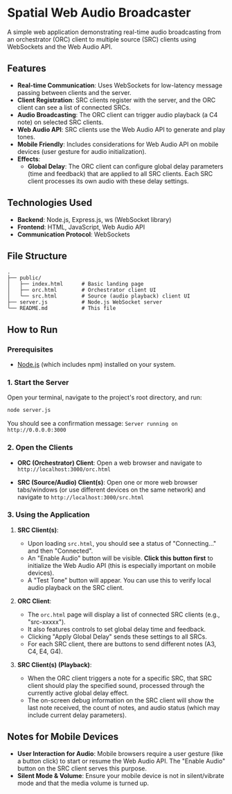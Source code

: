 # Spatial Web Audio Broadcaster

A simple web application demonstrating real-time audio broadcasting from an orchestrator (ORC) client to multiple source (SRC) clients using WebSockets and the Web Audio API.

## Features

*   **Real-time Communication**: Uses WebSockets for low-latency message passing between clients and the server.
*   **Client Registration**: SRC clients register with the server, and the ORC client can see a list of connected SRCs.
*   **Audio Broadcasting**: The ORC client can trigger audio playback (a C4 note) on selected SRC clients.
*   **Web Audio API**: SRC clients use the Web Audio API to generate and play tones.
*   **Mobile Friendly**: Includes considerations for Web Audio API on mobile devices (user gesture for audio initialization).
*   **Effects**: 
    *   **Global Delay**: The ORC client can configure global delay parameters (time and feedback) that are applied to all SRC clients. Each SRC client processes its own audio with these delay settings.

## Technologies Used

*   **Backend**: Node.js, Express.js, ws (WebSocket library)
*   **Frontend**: HTML, JavaScript, Web Audio API
*   **Communication Protocol**: WebSockets

## File Structure

```
.
├── public/
│   ├── index.html      # Basic landing page
│   ├── orc.html        # Orchestrator client UI
│   └── src.html        # Source (audio playback) client UI
├── server.js           # Node.js WebSocket server
└── README.md           # This file
```

## How to Run

### Prerequisites

*   [Node.js](https://nodejs.org/) (which includes npm) installed on your system.

### 1. Start the Server

Open your terminal, navigate to the project's root directory, and run:

```bash
node server.js
```

You should see a confirmation message: `Server running on http://0.0.0.0:3000`

### 2. Open the Clients

*   **ORC (Orchestrator) Client**:
    Open a web browser and navigate to `http://localhost:3000/orc.html`

*   **SRC (Source/Audio) Client(s)**:
    Open one or more web browser tabs/windows (or use different devices on the same network) and navigate to `http://localhost:3000/src.html`

### 3. Using the Application

1.  **SRC Client(s)**:
    *   Upon loading `src.html`, you should see a status of "Connecting..." and then "Connected".
    *   An "Enable Audio" button will be visible. **Click this button first** to initialize the Web Audio API (this is especially important on mobile devices).
    *   A "Test Tone" button will appear. You can use this to verify local audio playback on the SRC client.

2.  **ORC Client**:
    *   The `orc.html` page will display a list of connected SRC clients (e.g., "src-xxxxx").
    *   It also features controls to set global delay time and feedback.
    *   Clicking "Apply Global Delay" sends these settings to all SRCs.
    *   For each SRC client, there are buttons to send different notes (A3, C4, E4, G4).

3.  **SRC Client(s) (Playback)**:
    *   When the ORC client triggers a note for a specific SRC, that SRC client should play the specified sound, processed through the currently active global delay effect.
    *   The on-screen debug information on the SRC client will show the last note received, the count of notes, and audio status (which may include current delay parameters).

## Notes for Mobile Devices

*   **User Interaction for Audio**: Mobile browsers require a user gesture (like a button click) to start or resume the Web Audio API. The "Enable Audio" button on the SRC client serves this purpose.
*   **Silent Mode & Volume**: Ensure your mobile device is not in silent/vibrate mode and that the media volume is turned up.

